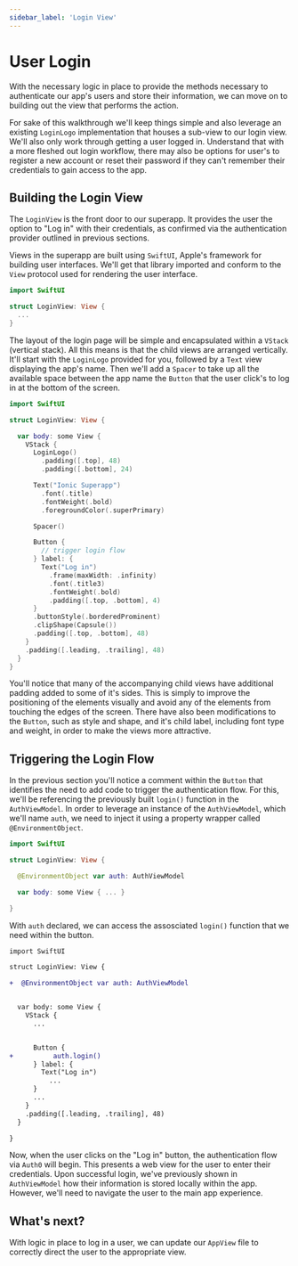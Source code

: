 ```yaml
---
sidebar_label: 'Login View'
---
```


# User Login

With the necessary logic in place to provide the methods necessary to authenticate our app's users and store their information, we can move on to building out the view that performs the action.

For sake of this walkthrough we'll keep things simple and also leverage an existing `LoginLogo` implementation that houses a sub-view to our login view. We'll also only work through getting a user logged in. Understand that with a more fleshed out login workflow, there may also be options for user's to register a new account or reset their password if they can't remember their credentials to gain access to the app.

## Building the Login View

The `LoginView` is the front door to our superapp. It provides the user the option to "Log in" with their credentials, as confirmed via the authentication provider outlined in previous sections.

Views in the superapp are built using `SwiftUI`, Apple's framework for building user interfaces. We'll get that library imported and conform to the `View` protocol used for rendering the user interface.

```swift title="ios/Superapp Starter/Login/LoginView.swift"
import SwiftUI

struct LoginView: View {
  ...
}
```

The layout of the login page will be simple and encapsulated within a `VStack` (vertical stack). All this means is that the child views are arranged vertically. It'll start with the `LoginLogo` provided for you, followed by a `Text` view displaying the app's name. Then we'll add a `Spacer` to take up all the available space between the app name the `Button` that the user click's to log in at the bottom of the screen.

```swift title="ios/Superapp Starter/Login/LoginView.swift"
import SwiftUI

struct LoginView: View {

  var body: some View {
    VStack {
      LoginLogo()
        .padding([.top], 48)
        .padding([.bottom], 24)

      Text("Ionic Superapp")
        .font(.title)
        .fontWeight(.bold)
        .foregroundColor(.superPrimary)

      Spacer()

      Button {
        // trigger login flow
      } label: {
        Text("Log in")
          .frame(maxWidth: .infinity)
          .font(.title3)
          .fontWeight(.bold)
          .padding([.top, .bottom], 4)
      }
      .buttonStyle(.borderedProminent)
      .clipShape(Capsule())
      .padding([.top, .bottom], 48)
    }
    .padding([.leading, .trailing], 48)
  }
}
```

You'll notice that many of the accompanying child views have additional padding added to some of it's sides. This is simply to improve the positioning of the elements visually and avoid any of the elements from touching the edges of the screen. There have also been modifications to the `Button`, such as style and shape, and it's child label, including font type and weight, in order to make the views more attractive.

## Triggering the Login Flow

In the previous section you'll notice a comment within the `Button` that identifies the need to add code to trigger the authentication flow. For this, we'll be referencing the previously built `login()` function in the `AuthViewModel`. In order to leverage an instance of the `AuthViewModel`, which we'll name `auth`, we need to inject it using a property wrapper called `@EnvironmentObject`.

```swift title="ios/Superapp Starter/Login/LoginView.swift"
import SwiftUI

struct LoginView: View {

  @EnvironmentObject var auth: AuthViewModel

  var body: some View { ... }

}
```

With `auth` declared, we can access the assosciated `login()` function that we need within the button.

```diff title="ios/Superapp Starter/Login/LoginView.swift"
import SwiftUI

struct LoginView: View {

+  @EnvironmentObject var auth: AuthViewModel


  var body: some View {
    VStack {
      ...


      Button {
+          auth.login()
      } label: {
        Text("Log in")
          ...
      }
      ...
    }
    .padding([.leading, .trailing], 48)
  }

}
```

Now, when the user clicks on the "Log in" button, the authentication flow via `Auth0` will begin. This presents a web view for the user to enter their credentials. Upon successful login, we've previously shown in `AuthViewModel` how their information is stored locally within the app. However, we'll need to navigate the user to the main app experience.

## What's next?

With logic in place to log in a user, we can update our `AppView` file to correctly direct the user to the appropriate view.
